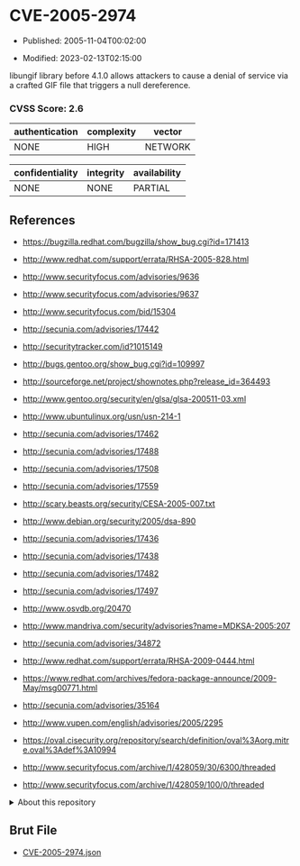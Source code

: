 # CVE-2005-2974

- Published: 2005-11-04T00:02:00

- Modified: 2023-02-13T02:15:00

libungif library before 4.1.0 allows attackers to cause a denial of service via a crafted GIF file that triggers a null dereference.

### CVSS Score: **2.6**

| authentication | complexity | vector |
| --- | --- | --- |
| NONE | HIGH | NETWORK |

| confidentiality | integrity | availability |
| --- | --- | --- |
| NONE | NONE | PARTIAL |

## References

* https://bugzilla.redhat.com/bugzilla/show_bug.cgi?id=171413

* http://www.redhat.com/support/errata/RHSA-2005-828.html

* http://www.securityfocus.com/advisories/9636

* http://www.securityfocus.com/advisories/9637

* http://www.securityfocus.com/bid/15304

* http://secunia.com/advisories/17442

* http://securitytracker.com/id?1015149

* http://bugs.gentoo.org/show_bug.cgi?id=109997

* http://sourceforge.net/project/shownotes.php?release_id=364493

* http://www.gentoo.org/security/en/glsa/glsa-200511-03.xml

* http://www.ubuntulinux.org/usn/usn-214-1

* http://secunia.com/advisories/17462

* http://secunia.com/advisories/17488

* http://secunia.com/advisories/17508

* http://secunia.com/advisories/17559

* http://scary.beasts.org/security/CESA-2005-007.txt

* http://www.debian.org/security/2005/dsa-890

* http://secunia.com/advisories/17436

* http://secunia.com/advisories/17438

* http://secunia.com/advisories/17482

* http://secunia.com/advisories/17497

* http://www.osvdb.org/20470

* http://www.mandriva.com/security/advisories?name=MDKSA-2005:207

* http://secunia.com/advisories/34872

* http://www.redhat.com/support/errata/RHSA-2009-0444.html

* https://www.redhat.com/archives/fedora-package-announce/2009-May/msg00771.html

* http://secunia.com/advisories/35164

* http://www.vupen.com/english/advisories/2005/2295

* https://oval.cisecurity.org/repository/search/definition/oval%3Aorg.mitre.oval%3Adef%3A10994

* http://www.securityfocus.com/archive/1/428059/30/6300/threaded

* http://www.securityfocus.com/archive/1/428059/100/0/threaded

<details>
<summary>About this repository</summary> 

  This repository is part of the project [Live Hack CVE](https://github.com/Live-Hack-CVE). Main website can be found [www.live-hack.org](https://www.live-hack.org) 
  
  Made by [Sn0wAlice](https://github.com/Sn0wAlice) for the people that care about security and need to have a feed of the latest CVEs. Hope you enjoy it, don't forget to star the repo and follow me on [Twitter](https://twitter.com/Sn0wAlice) and [Github](https://github.com/Sn0wAlice). And that is my [personnal website](https://www.alice-snow.me/)

  - [Home Page](https://github.com/Live-Hack-CVE)
  - [Framework](https://github.com/Live-Hack-CVE/cve-framework)
  - [CVE database](https://github.com/Live-Hack-CVE/full_database)
  - [Changelog](https://github.com/Live-Hack-CVE/Changelog)
</details>

## Brut File

* [CVE-2005-2974.json](https://raw.githubusercontent.com/Live-Hack-CVE/full_database/main/cves/2005/CVE-2005-2974.json)

